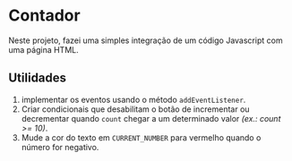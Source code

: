 # Contador
Neste projeto, fazei uma simples integração de um código Javascript com uma página HTML.

## Utilidades

1. implementar os eventos usando o método `addEventListener`. 
2. Criar condicionais que desabilitam o botão de incrementar ou decrementar quando `count` chegar a um determinado valor *(ex.: count >= 10)*.
3. Mude a cor do texto em `CURRENT_NUMBER` para vermelho quando o número for negativo.
